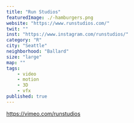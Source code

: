 ```yaml
---
title: "Run Studios"
featuredImage: ./-hamburgers.png
website: "https://www.runstudios.com/"
twit: ""
inst: "https://www.instagram.com/runstudios/"
category: "R"
city: "Seattle"
neighborhood: "Ballard"
size: "large"
map: ""
tags:
    - video
    - motion
    - 3D
    - vfx
published: true
---
```


https://vimeo.com/runstudios

